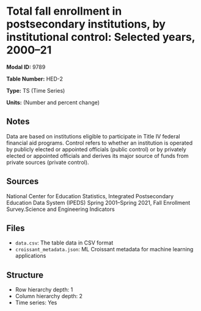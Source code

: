 # Total fall enrollment in postsecondary institutions, by institutional control: Selected years, 2000–21

**Modal ID:** 9789

**Table Number:** HED-2

**Type:** TS (Time Series)

**Units:** (Number and percent change)

## Notes

Data are based on institutions eligible to participate in Title IV federal financial aid programs. Control refers to whether an institution is operated by publicly elected or appointed officials (public control) or by privately elected or appointed officials and derives its major source of funds from private sources (private control).

## Sources

National Center for Education Statistics, Integrated Postsecondary Education Data System (IPEDS) Spring 2001–Spring 2021, Fall Enrollment Survey.Science and Engineering Indicators

## Files

- `data.csv`: The table data in CSV format
- `croissant_metadata.json`: ML Croissant metadata for machine learning applications

## Structure

- Row hierarchy depth: 1
- Column hierarchy depth: 2
- Time series: Yes
